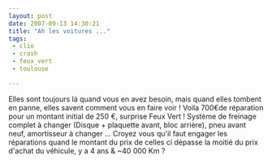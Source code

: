 ```yaml
---
layout: post
date: 2007-09-13 14:30:21
title: "Ah les voitures ..."
tags:
 - clio
 - crash
 - feux_vert
 - toulouse

---
```


Elles sont toujours là quand vous en avez besoin, mais quand elles tombent en panne, elles savent comment vous en faire voir ! Voila 700€de réparation pour un montant initial de 250 €, surprise Feux Vert !
Système de freinage complet à changer (Disque + plaquette avant, bloc arrière), pneu avant neuf, amortisseur à changer ... Croyez vous qu'il faut engager les réparations quand le montant du prix de celles ci dépasse la moitié du prix d'achat du véhicule, y a 4 ans & ~40 000 Km ?
